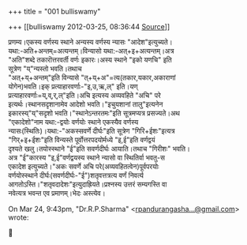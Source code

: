 +++
title = "001 bulliswamy"

+++
[[bulliswamy	2012-03-25, 08:36:44 [Source](https://groups.google.com/g/bvparishat/c/ES9ASXksQjI)]]



प्रणम्य।एकस्य वर्णस्य स्थाने अन्यस्य वर्णस्य न्यासः "आदेश"इत्युच्यते।  
यथा:-अति+अन्तम्=अत्यन्तम्।विन्यासो यथा:-अत्+इ+अत्यन्तम्।अत्र  
"अति"शब्दे तकारॊत्तरवर्ती वर्णः इकारः।अस्य स्थाने "इको यणचि" इति  
सूत्रेण "य्"न्यस्तो भवति।तथाच  
"अत्+य्+अन्तम्"इति विन्यासे "त्+य्+अ"=त्य(तकार,यकार,अकाराणां  
योगेन)भवति।इक् प्रत्याहारवर्णाः-"इ,उ,ऋ,ल्" इति।यण्  
प्रत्याहारवर्णाः=य्,व्,र्,ल्"इति।अचि इत्यस्य अव्यवहिते "अचि" परे  
इत्यर्थः।स्थानसदृशानामेव आदेशो भवति।"इचुयशानां तालु"इत्यनेन  
इकारस्य्"य्"सदृशो भवति।"स्थानेऽन्तरतमः"इति सूत्रमप्यत्र प्रसज्यते।अथ  
"एकादेशो"नाम यथा:-द्वयोः वर्णयोः स्थाने एकस्यैव वर्णस्य  
न्यासः(स्थितिः)।यथा:-"अकस्सवर्णे दीर्घः"इति सूत्रेण "गिरि+ईशः"इत्यत्र  
"गिर्+इ+ईशः"इति विन्यस्ते पूर्वोत्तरपदयोर्मध्ये "इ,ई"इति वर्णद्वयं  
दृश्यते खलु।तयोस्स्थाने "ई"इति सवर्णदीर्घः आयाति।तथाच "गिरीशः" भवति।  
अत्र "ई"कारस्य "इ,ई"वर्णद्वयस्य स्थाने न्यासो वा स्थितिर्वा भवतु-स  
एकादेश इत्युच्यते।"अकः सवर्णे अचि परे(अव्यवहितत्वेन)पूर्वपरयोः  
वर्णयोस्स्थाने दीर्घः(सवर्णदीर्घः-"ई")शतृवत्तत्रत्य वर्णं निवर्त्य  
आगतोऽस्ति।"शतृवदादेशः"इत्युदाह्रियते।प्रश्नस्य उत्तरं सम्यगस्ति वा  
नवेत्यत्र भवन्त एव प्रमाणम्।भेदः अस्त्येव।

On Mar 24, 9:43pm, "Dr.R.P.Sharma" \<[rpandurangasha...@gmail.com]()\>  
wrote:



